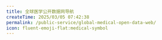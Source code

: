 ```yaml
---
title: 全球医学公开数据网导航
createTime: 2025/03/05 07:42:38
permalink: /public-service/global-medical-open-data-web/
icon: fluent-emoji-flat:medical-symbol
---
```



